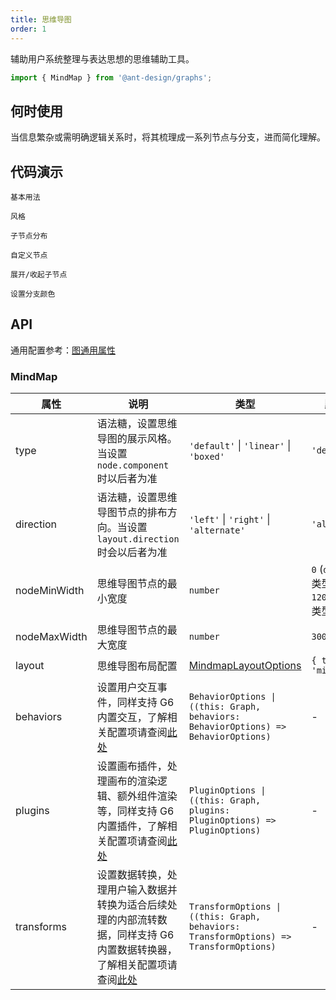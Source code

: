 ```yaml
---
title: 思维导图
order: 1
---
```


辅助用户系统整理与表达思想的思维辅助工具。

```js
import { MindMap } from '@ant-design/graphs';
```

## 何时使用

当信息繁杂或需明确逻辑关系时，将其梳理成一系列节点与分支，进而简化理解。

## 代码演示

<code id="demo-mind-map-default" src="./demos/mind-map/default.tsx" description="简单的展示。">基本用法</code>

<code id="demo-mind-map-type" src="./demos/mind-map/type.tsx" description="通过 `type` 语法糖，使用预设的风格：线条风格和方框风格。">风格</code>

<code id="demo-mind-map-direction" src="./demos/mind-map/direction.tsx" description="通过设置 `direction` 为 `right` `left` 分别让子节点右侧、左侧分布。若不设置 `direction`，则默认自由分布。">子节点分布</code>

<code id="demo-mind-map-custom-node" src="./demos/mind-map/custom-node.tsx" description="通过 `node.component` 来进行自定义节点，需要与 `node.size` 配合实现。">自定义节点</code>

<code id="demo-mind-map-collapse-expand" src="./demos/mind-map/collapse-expand.tsx" description="
通过调整 `collapse-expand-react-node` 交互配置来控制展开/收起子节点的操作。<br> - `enable`: 是否启用该交互，类型为 `boolean | ((data: NodeData) => boolean)`，默认为 `false` <br> - `trigger`: 点击指定元素，触发节点收起/展开；`'icon'` 代表点击图标触发，`'node'` 代表点击节点触发，`HTMLElement` 代表自定义元素，默认为 `'icon'` <br> - `direction`: 收起/展开指定方向上的邻居节点，`'in'` 代表前驱节点，`'out'` 代表后继节点，`'both'` 代表前驱和后继节点，默认为 `'out'` <br> - `iconType`: 内置图标语法糖，`'plus-minus'` 或 `'arrow-count'` <br> - `iconRender`: 渲染函数，用于自定义收起/展开图标，参数为 `isCollapsed`（当前节点是否已收起）和 `data`（节点数据），返回自定义图标 <br> - `iconPlacement`: 图标相对于节点的位置，可选值为 `'left'`、`'right'`、`'top'`、`'bottom'`，默认为 `'bottom'` <br> - `iconOffsetX/iconOffsetY`: 图标相对于节点的水平、垂直偏移量，默认为 `0` <br> - `iconClassName/iconStyle`: 指定图标的 CSS 类名及内联样式 <br> - `refreshLayout`: 每次收起/展开节点后，是否刷新布局
">展开/收起子节点</code>

<code id="demo-mind-map-color" src="./demos/mind-map/color.tsx" description="`assign-color-by-branch` 是内置数据转换的一个环节，可以通过修改 `colors` 来分配不同的颜色来区分思维导图的分支。">设置分支颜色</code>

## API

通用配置参考：[图通用属性](./graphs/overview#图通用属性)

### MindMap

| 属性 | 说明 | 类型 | 默认值 |
| --- | --- | --- | --- |
| type | 语法糖，设置思维导图的展示风格。当设置 `node.component` 时以后者为准 | `'default'` \| `'linear'` \| `'boxed'` | `'default'` |
| direction | 语法糖，设置思维导图节点的排布方向。当设置 `layout.direction` 时会以后者为准 | `'left'` \| `'right'` \| `'alternate'` | `'alternate'` |
| nodeMinWidth | 思维导图节点的最小宽度 | `number` | `0` (`default` 类型) <br> `120` (`boxed` 类型) |
| nodeMaxWidth | 思维导图节点的最大宽度 | `number` | `300` |
| layout | 思维导图布局配置 | [MindmapLayoutOptions](https://g6-next.antv.antgroup.com/api/layouts/mindmaplayout) | `{ type: 'mindmap' }` |
| behaviors | 设置用户交互事件，同样支持 G6 内置交互，了解相关配置项请查阅[此处](https://g6-next.antv.antgroup.com/api/behaviors/brush-select) | `BehaviorOptions \| ((this: Graph, behaviors: BehaviorOptions) => BehaviorOptions)` | - |
| plugins | 设置画布插件，处理画布的渲染逻辑、额外组件渲染等，同样支持 G6 内置插件，了解相关配置项请查阅[此处](https://g6-next.antv.antgroup.com/api/plugins/background) | `PluginOptions \| ((this: Graph, plugins: PluginOptions) => PluginOptions)` | - |
| transforms | 设置数据转换，处理用户输入数据并转换为适合后续处理的内部流转数据，同样支持 G6 内置数据转换器，了解相关配置项请查阅[此处](https://g6-next.antv.antgroup.com/api/transforms/map-node-size) | `TransformOptions \| ((this: Graph, behaviors: TransformOptions) => TransformOptions)` | - |
